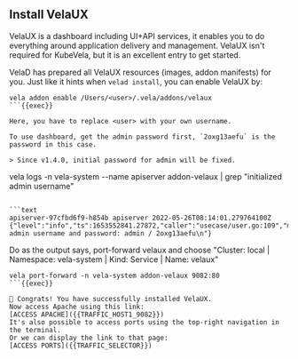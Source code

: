 ## Install VelaUX

VelaUX is a dashboard including UI+API services, it enables you to do everything around application delivery and management.
VelaUX isn't required for KubeVela, but it is an excellent entry to get started.

VelaD has prepared all VelaUX resources (images, addon manifests) for you. Just like it hints when `velad install`, you can enable VelaUX by:

```
vela addon enable /Users/<user>/.vela/addons/velaux
```{{exec}}

Here, you have to replace <user> with your own username. 

To use dashboard, get the admin password first, `2oxg13aefu` is the password in this case.

> Since v1.4.0, initial password for admin will be fixed.

```
vela logs -n vela-system --name apiserver addon-velaux | grep "initialized admin username"
```{{exec}}

```text
apiserver-97cfbd6f9-h854b apiserver 2022-05-26T08:14:01.279764100Z {"level":"info","ts":1653552841.27872,"caller":"usecase/user.go:109","msg":"initialized admin username and password: admin / 2oxg13aefu\n"}
```

Do as the output says, port-forward velaux and choose "Cluster: local | Namespace: vela-system | Kind: Service | Name: velaux"

```
vela port-forward -n vela-system addon-velaux 9082:80
```{{exec}}

🎉 Congrats! You have successfully installed VelaUX.
Now access Apache using this link:
[ACCESS APACHE]({{TRAFFIC_HOST1_9082}})
It's also possible to access ports using the top-right navigation in the terminal.
Or we can display the link to that page:
[ACCESS PORTS]({{TRAFFIC_SELECTOR}})